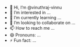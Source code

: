 - 👋 Hi, I’m @vinuthraj-vinnu
- 👀 I’m interested in ...
- 🌱 I’m currently learning ...
- 💞️ I’m looking to collaborate on ...
- 📫 How to reach me ...
- 😄 Pronouns: ...
- ⚡ Fun fact: ...

<!---
vinuthraj-vinnu/vinuthraj-vinnu is a ✨ special ✨ repository because its `README.md` (this file) appears on your GitHub profile.
You can click the Preview link to take a look at your changes.
--->
